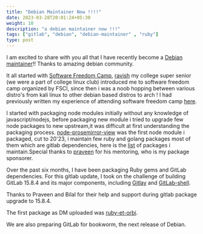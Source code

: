 ```yaml
---
title: "Debian Maintainer Now !!!!"
date: 2023-03-28T20:01:24+05:30
weight: 10
description: "a debian maintainer now !!!"
tags: ["gitlab", "debian", "debian-maintainer" , "ruby"]
type: post
---
```



I am excited to share with you all that I have recently become a [Debian maintainer](https://nm.debian.org/process/1173/)!!
Thanks to amazing debian community.

It all started with [Software Freedom Camp](https://camp.fsci.in), [ravish](https://ravish0007.github.io/) my college super senior (we were a part of college linux club) introduced me to software freedom camp organized by FSCI, since then i was a noob hopping between various distro's from kali linux to other debian based distros to arch !
I had previously written my experience of attending software freedom camp [here](https://vinay-keshava.gitlab.io/posts/softwarefreedomcamp2021snikket/).

I started with packaging node modules initially without any knowledge of javascript/nodejs, before packaging new module i tried to upgrade few node packages to new upstream,it was difficult at first understanding the packaging process. [node-prosemirror-view](https://tracker.debian.org/pkg/node-prosemirror-view) was the first node module i packaged, cut to 20'23, i maintain few ruby and golang packages most of them which are gitlab dependencies, here is the [list](https://qa.debian.org/developer.php?login=vinaykeshava@disroot.org) of packages i maintain.Special  thanks to [praveen](https://social.masto.host/@praveen) for his mentoring, who is my package sponsorer.
 
 
Over the past six months, I have been  packaging Ruby gems and GitLab dependencies. For this gitlab update, I took on the challenge of building GitLab 15.8.4 and its major components, including [Gitlay](https://salsa.debian.org/go-team/packages/gitaly/-/tree/upstream/15.8.4+dfsg1) and [GitLab-shell](https://salsa.debian.org/go-team/packages/gitlab-shell/-/tree/upstream/14.15.0). 

Thanks to Praveen and Bilal for their help and support during gitlab package upgrade to 15.8.4.

The first package as DM uploaded was [ruby-et-orbi](https://salsa.debian.org/ruby-team/ruby-et-orbi/-/tree/debian/1.2.7-1).

We are also preparing GitLab for bookworm, the next release of Debian. 
 
 


